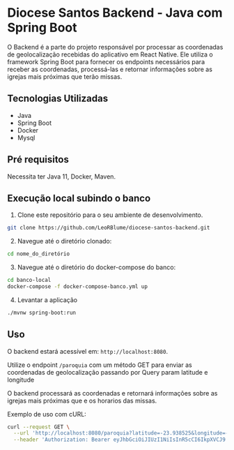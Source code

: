 # Diocese Santos Backend - Java com Spring Boot

O Backend é a parte do projeto responsável por processar as coordenadas de geolocalização recebidas do aplicativo em React Native. Ele utiliza o framework Spring Boot para fornecer os endpoints necessários para receber as coordenadas, processá-las e retornar informações sobre as igrejas mais próximas que terão missas.

## Tecnologias Utilizadas

- Java
- Spring Boot
- Docker
- Mysql

## Pré requisitos
Necessita ter Java 11, Docker, Maven.

## Execução local subindo o banco

1. Clone este repositório para o seu ambiente de desenvolvimento.

```bash
git clone https://github.com/LeoRBlume/diocese-santos-backend.git 
```
2. Navegue até o diretório clonado:

```bash
cd nome_do_diretório 
```

3. Navegue até o diretório do docker-compose do banco:

```bash
cd banco-local 
docker-compose -f docker-compose-banco.yml up
```

4. Levantar a aplicação
```bash
./mvnw spring-boot:run
```

## Uso

O backend estará acessível em: `http://localhost:8080`.



Utilize o endpoint `/paroquia` com um método GET para enviar as coordenadas de geolocalização passando por Query param latitude e longitude

O backend processará as coordenadas e retornará informações sobre as igrejas mais próximas que e os horarios das missas.

Exemplo de uso com cURL:

```bash
curl --request GET \
  --url 'http://localhost:8080/paroquia?latitude=-23.938525&longitude=-46.418176' \
  --header 'Authorization: Bearer eyJhbGciOiJIUzI1NiIsInR5cCI6IkpXVCJ9.eyJzdWIiOiIxMjM0NTY3ODkwIiwibmFtZSI6IkpvaG4gRG9lIiwiaWF0IjoxNTE2MjM5MDIyfQ.SflKxwRJSMeKKF2QT4fwpMeJf36POk6yJV_adQssw5c' \
 ```


